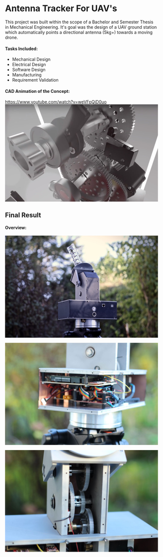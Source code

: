 # Antenna Tracker For UAV's
This project was built within the scope of a Bachelor and Semester Thesis in Mechanical Engineering.
It's goal was the design of a UAV ground station which automatically points a directional antenna (5kg+) towards a moving drone.

#### Tasks Included:
* Mechanical Design
* Electrical Design
* Software Design
* Manufacturing
* Requirement Validation

#### CAD Animation of the Concept:
https://www.youtube.com/watch?v=weVFpQjD0uo
![videoStill](images/videoStill.jpg "ALT")

## Final Result
#### Overview:
![Overview](images/Overview.jpg "ALT")

![Detail1](images/Detail1.jpg "ALT")

![Detail2](images/Detail2.jpg "ALT")
